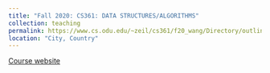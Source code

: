 ```yaml
---
title: "Fall 2020: CS361: DATA STRUCTURES/ALGORITHMS"
collection: teaching
permalink: https://www.cs.odu.edu/~zeil/cs361/f20_wang/Directory/outline/
location: "City, Country"
---
```


[Course website](https://www.cs.odu.edu/~zeil/cs361/f20_wang/Directory/outline/)

